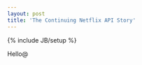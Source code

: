 ```yaml
---
layout: post
title: 'The Continuing Netflix API Story'
---
```

{% include JB/setup %}
<p>
     Hello@
</p>
